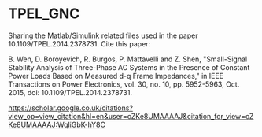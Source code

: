 # TPEL_GNC

Sharing the Matlab/Simulink related files used in the paper 10.1109/TPEL.2014.2378731. Cite this paper:

B. Wen, D. Boroyevich, R. Burgos, P. Mattavelli and Z. Shen, "Small-Signal Stability Analysis of Three-Phase AC Systems in the Presence of Constant Power Loads Based on Measured d-q Frame Impedances," in IEEE Transactions on Power Electronics, vol. 30, no. 10, pp. 5952-5963, Oct. 2015, doi: 10.1109/TPEL.2014.2378731.

https://scholar.google.co.uk/citations?view_op=view_citation&hl=en&user=cZKe8UMAAAAJ&citation_for_view=cZKe8UMAAAAJ:WqliGbK-hY8C
